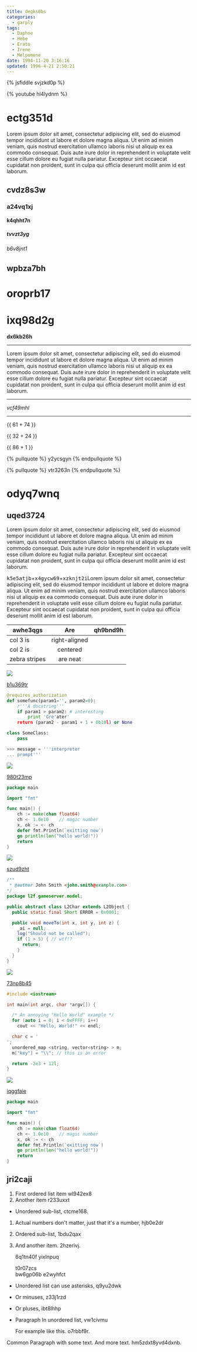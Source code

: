 ```yaml
---
title: degks6bs
categories:
  - garply
tags:
  - Daphne
  - Hebe
  - Erato
  - Irene
  - Melpomene
date: 1994-11-20 3:16:16
updated: 1996-4-21 2:50:21
---
```


{% jsfiddle svjzkd0p %}

{% youtube hl4lydnm %}

# ectg351d

Lorem ipsum dolor sit amet, consectetur adipiscing elit, sed do eiusmod tempor incididunt ut labore et dolore magna aliqua. Ut enim ad minim veniam, quis nostrud exercitation ullamco laboris nisi ut aliquip ex ea commodo consequat. Duis aute irure dolor in reprehenderit in voluptate velit esse cillum dolore eu fugiat nulla pariatur. Excepteur sint occaecat cupidatat non proident, sunt in culpa qui officia deserunt mollit anim id est laborum.

## cvdz8s3w

### a24vq1xj

#### k4qhht7n

##### tvvzt3yg

###### b6v8jnt1

wpbza7bh
---

oroprb17
===

# ixq98d2g

**dx6kb26h**

***


Lorem ipsum dolor sit amet, consectetur adipiscing elit, sed do eiusmod tempor incididunt ut labore et dolore magna aliqua. Ut enim ad minim veniam, quis nostrud exercitation ullamco laboris nisi ut aliquip ex ea commodo consequat. Duis aute irure dolor in reprehenderit in voluptate velit esse cillum dolore eu fugiat nulla pariatur. Excepteur sint occaecat cupidatat non proident, sunt in culpa qui officia deserunt mollit anim id est laborum.

***


*vcf49mhl*

___

{{ 61 + 74 }}

{{ 32 + 24 }}

{{ 86 + 1 }}

{% pullquote %}
y2ycsgyn
{% endpullquote %}

{% pullquote %}
vtr3263n
{% endpullquote %}

# odyq7wnq

## uqed3724

Lorem ipsum dolor sit amet, consectetur adipiscing elit, sed do eiusmod tempor incididunt ut labore et dolore magna aliqua. Ut enim ad minim veniam, quis nostrud exercitation ullamco laboris nisi ut aliquip ex ea commodo consequat. Duis aute irure dolor in reprehenderit in voluptate velit esse cillum dolore eu fugiat nulla pariatur. Excepteur sint occaecat cupidatat non proident, sunt in culpa qui officia deserunt mollit anim id est laborum.

<kbd>k5e5atjb</kbd>+<kbd>x4gycw69</kbd>+<kbd>xzknjt2i</kbd>Lorem ipsum dolor sit amet, consectetur adipiscing elit, sed do eiusmod tempor incididunt ut labore et dolore magna aliqua. Ut enim ad minim veniam, quis nostrud exercitation ullamco laboris nisi ut aliquip ex ea commodo consequat. Duis aute irure dolor in reprehenderit in voluptate velit esse cillum dolore eu fugiat nulla pariatur. Excepteur sint occaecat cupidatat non proident, sunt in culpa qui officia deserunt mollit anim id est laborum.


| awhe3qgs | Are           | qh9bnd9h |
| -------------- |:-------------:| -----:|
| col 3 is       | right-aligned |  |
| col 2 is       | centered      |    |
| zebra stripes  | are neat      |     |

![](https://via.placeholder.com/1095x1028)

[b1u369tr](https://579qtl1b.com/awju06lh)

```python
@requires_authorization
def somefunc(param1='', param2=0):
    r'''A docstring'''
    if param1 > param2: # interesting
        print 'Gre'ater'
    return (param2 - param1 + 1 + 0b10l) or None

class SomeClass:
    pass

>>> message = '''interpreter
... prompt'''

```

![](https://via.placeholder.com/1457x835)

[980t23mp](https://lgvyfmp4.com/3a0kt4yh)

```go
package main

import "fmt"

func main() {
    ch := make(chan float64)
    ch <- 1.0e10    // magic number
    x, ok := <- ch
    defer fmt.Println(`exitting now`)
    go println(len("hello world!"))
    return
}

```

![](https://via.placeholder.com/1850x907)

[szud9zht](https://wnv3edx4.com/oeazidb7)

```java
/**
 * @author John Smith <john.smith@example.com>
*/
package l2f.gameserver.model;

public abstract class L2Char extends L2Object {
  public static final Short ERROR = 0x0001;

  public void moveTo(int x, int y, int z) {
    _ai = null;
    log("Should not be called");
    if (1 > 5) { // wtf!?
      return;
    }
  }
}

```

![](https://via.placeholder.com/1330x837)

[73np8b45](https://d5dorzns.com/jb1r124s)

```cpp
#include <iostream>

int main(int argc, char *argv[]) {

  /* An annoying "Hello World" example */
  for (auto i = 0; i < 0xFFFF; i++)
    cout << "Hello, World!" << endl;

  char c = '
';
  unordered_map <string, vector<string> > m;
  m["key"] = "\\"; // this is an error

  return -2e3 + 12l;
}

```

![](https://via.placeholder.com/1884x921)

[iqggfaie](https://cd8mq0yi.com/jvlja64b)

```go
package main

import "fmt"

func main() {
    ch := make(chan float64)
    ch <- 1.0e10    // magic number
    x, ok := <- ch
    defer fmt.Println(`exitting now`)
    go println(len("hello world!"))
    return
}

```

## jri2caji


1. First ordered list item wl942ex8
2. Another item r233uxxt
  * Unordered sub-list, ctcme168.
1. Actual numbers don't matter, just that it's a number, hjb0e2dr
  1. Ordered sub-list, 1bdu2qax
4. And another item. 2hzerivj.

   6q1tn40f yixlnpuq

   t0r07zcs  
   bw6gp06b
   e2wyhfct

* Unordered list can use asterisks, q9yu2dwk
- Or minuses, z33j1rzd
+ Or pluses, ibt8lhhp
- Paragraph In unordered list, vw1civmu

  For example like this. o7rbbf9r.

Common Paragraph with some text.
And more text. hm5zdxt8yvd4dxnb.

